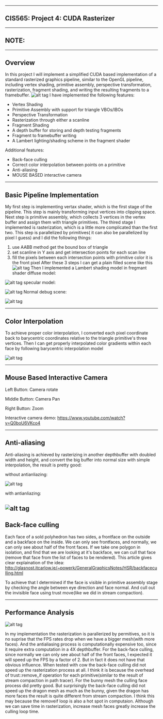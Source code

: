 -------------------------------------------------------------------------------
CIS565: Project 4: CUDA Rasterizer
-------------------------------------------------------------------------------


-------------------------------------------------------------------------------
NOTE:
-------------------------------------------------------------------------------

-------------------------------------------------------------------------------
Overview
-------------------------------------------------------------------------------
In this project I will implement a simplified CUDA based implementation of a standard rasterized graphics pipeline, similar to the OpenGL pipeline, including vertex shading, primitive assembly, perspective transformation, rasterization, fragment shading, and writing the resulting fragments to a framebuffer.
![alt tag](https://github.com/XJMa/Project4-Rasterizer/blob/master/screenshots/demo3.gif)
I have implemented the following features:
* Vertex Shading
* Primitive Assembly with support for triangle VBOs/IBOs
* Perspective Transformation
* Rasterization through either a scanline
* Fragment Shading
* A depth buffer for storing and depth testing fragments
* Fragment to framebuffer writing
* A Lambert lighting/shading scheme in the fragment shader

Additional features:
* Back-face culling
* Correct color interpolation between points on a primitive
* Anti-aliasing
* MOUSE BASED interactive camera 

-------------------------------------------------------------------------------
Basic Pipeline Implementation
-------------------------------------------------------------------------------
My first step is implementing vertax shader, which is the first stage of the pipeline. This step is mainly transforming input vertices into clipping space. Next step is primitive assembly, which collects 3 vertices in the vertex buffer and assign them with triangle primitives. The thired stage I implemented is rasterization, which is a little more complicated than the first two. This step is parallelized by primitives( it can also be parallelized by pixel I guess) and I did the following things:
1. use AABB method get the bound box of triangle
2. set scanline in Y axis and get intersection points for each scan line
3. fill the pixels between each intersection points with primitive color it is the front pixel
After these 3 steps I can get a plain filled scene like this
![alt tag](https://raw.githubusercontent.com/XJMa/Project4-Rasterizer/master/screenshots/paintfill.jpg)
Then I implemented a Lambert shading model in fregmant shader
diffuse model:

![alt tag](https://raw.githubusercontent.com/XJMa/Project4-Rasterizer/master/screenshots/diffuss-light.jpg)
specular model:

![alt tag](https://raw.githubusercontent.com/XJMa/Project4-Rasterizer/master/screenshots/spec.jpg)
Normal debug scene:

![alt tag](https://raw.githubusercontent.com/XJMa/Project4-Rasterizer/master/screenshots/normal.jpg)

-------------------------------------------------------------------------------
Color Interpolation
-------------------------------------------------------------------------------
To achieve proper color interpolation, I converted each pixel coordinate back to barycentric coordinates relative to the triangle primitive's three vertices. Then I can get properly interpolated color gradients within each face by following barycentric interpolation model

![alt tag](https://raw.githubusercontent.com/XJMa/Project4-Rasterizer/master/screenshots/color%20interpolation.jpg)

-------------------------------------------------------------------------------
Mouse Based Interactive Camera
-------------------------------------------------------------------------------
Left Button: Camera rotate

Middle Button: Camera Pan

Right Button: Zoom

Interactive camera demo: https://www.youtube.com/watch?v=Q0boU6VKco4

-------------------------------------------------------------------------------
Anti-aliasing
-------------------------------------------------------------------------------
Anti-aliasing is achieved by rasterizing in another depthbuffer with doubled width and height, and convert the big buffer into normal size with simple interpolation, the result is pretty good:

without antianliazing:

![alt tag](https://raw.githubusercontent.com/XJMa/Project4-Rasterizer/master/screenshots/anti_no.jpg)

with antianliazing:

![alt tag](https://raw.githubusercontent.com/XJMa/Project4-Rasterizer/master/screenshots/anti.jpg)
-------------------------------------------------------------------------------
Back-face culling
-------------------------------------------------------------------------------
Each face of a sold polyhedron has two sides, a frontface on the outside and a backface on the inside. We can only see frontfaces, and normally, we can only see about half of the front faces. If we take one polygon in isolation, and find that we are looking at it's backface, we can cull that face (remove that face from the list of faces to be rendered).
This article gives clear explaination of the idea: http://glasnost.itcarlow.ie/~powerk/GeneralGraphicsNotes/HSR/backfaceculling.html

To achieve that I determined if the face is visible in primitive assembly stage by checking the angle between eye direction and face normal. And cull out the invisible face using trust move(like we did in stream compaction).

-------------------------------------------------------------------------------
Performance Analysis
-------------------------------------------------------------------------------
![alt tag](https://raw.githubusercontent.com/XJMa/Project4-Rasterizer/master/screenshots/performance.jpg)

In my implementation the rasterization is parallerized by permitives, so it is no suprise that the FPS rates drop when we have a bigger mesh(with more faces). And the antialiasing process is computationally expensive too, since it require extra computation in a 4X depthbuffer. 
For the back-face culling, since normally we can only see about half of the front faces, I expected it will speed up the FPS by a factor of 2. But in fact it does not have that obvious influence. When tested with cow the back-face culling did not speed up the rasterization process at all. I think it is because the overhead of trust::remove_if operation for each primitive(similar to the result of stream compaction in path tracer). For the bunny mesh the culling face process did pretty good. But surprisingly the back-face culling did not speed up the dragon mesh as much as the bunny, given the dragon has more faces the result is quite different from stream compaction. I think this may because the removeif loop is also a hot spot in computaion. Although we can save time in rasterization, increase mesh faces greatly increase the culling loop time.   


